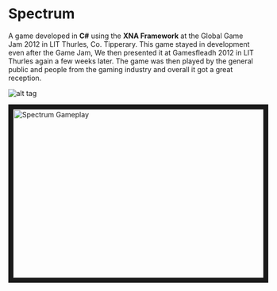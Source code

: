 Spectrum
========

A game developed in **C#** using the **XNA Framework** at the Global Game Jam 2012 in LIT Thurles, Co. Tipperary. This game  stayed in development even after the Game Jam, We then presented it at Gamesfleadh 2012 in LIT Thurles again a few weeks later. The game was then played by the general public and people from the gaming industry and overall it got a great reception.

![alt tag](http://i.imgur.com/zsYg5Wm.jpg)

<a href="http://www.youtube.com/watch?feature=player_embedded&v=yiWWgd9T9sg
" target="_blank"><img src="http://img.youtube.com/vi/yiWWgd9T9sg/0.jpg" 
alt="Spectrum Gameplay" width="560" height="340" border="10" /></a>
